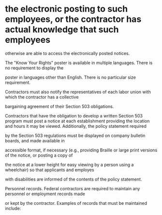 # the electronic posting to such employees, or the contractor has actual knowledge that such employees

otherwise are able to access the electronically posted notices.

The "Know Your Rights" poster is available in multiple languages. There is no requirement to display the

poster in languages other than English. There is no particular size requirement.

Contractors must also notify the representatives of each labor union with which the contractor has a collective

bargaining agreement of their Section 503 obligations.

Contractors that have the obligation to develop a written Section 503 program must post a notice at each establishment providing the location and hours it may be viewed. Additionally, the policy statement required

by the Section 503 regulations must be displayed on company bulletin boards, and made available in

accessible format, if necessary (e.g., providing Braille or large print versions of the notice, or posting a copy of

the notice at a lower height for easy viewing by a person using a wheelchair) so that applicants and employes

with disabilities are informed of the contents of the policy statement.

Personnel records. Federal contractors are required to maintain any personnel or employment records made

or kept by the contractor. Examples of records that must be maintained include: